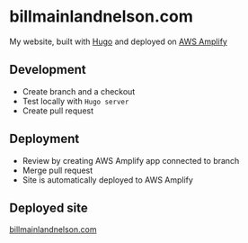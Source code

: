 # billmainlandnelson.com
My website, built with [Hugo](https://github.com/gohugoio/hugo) and deployed on [AWS Amplify](https://aws-amplify.github.io/)

## Development

* Create branch and a checkout
* Test locally with `Hugo server`
* Create pull request

## Deployment

* Review by creating AWS Amplify app connected to branch 
* Merge pull request
* Site is automatically deployed to AWS Amplify

## Deployed site

[billmainlandnelson.com](https://billmainlandnelson.com/)

